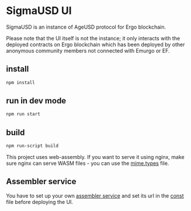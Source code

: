 # SigmaUSD UI
SigmaUSD is an instance of AgeUSD protocol for Ergo blockchain.

Please note that the UI itself is not the instance; it only interacts with the deployed contracts on Ergo blockchain
which has been deployed by other anonymous community members not connected with Emurgo or EF.

## install
```bash
npm install
```

## run in dev mode
```bash
npm run start
```

## build
```bash
npm run-script build
```

This project uses web-assembly. If you want to serve it using nginx, make sure nginx can serve WASM files - you can use the [mime.types](mime.types) file.

## Assembler service
You have to set up your own [assembler service](https://github.com/anon-real/ergo-assembler) and set its url in the [const](src/utils/consts.js) file before deploying the UI.
